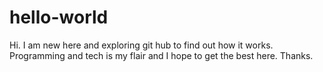 # hello-world
Hi. 
I am new here and exploring git hub to find out how it works.
Programming and tech is my flair and I hope to get the best here.
Thanks.
